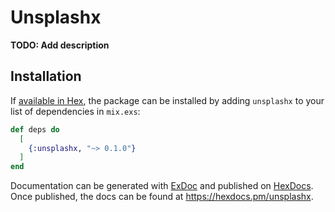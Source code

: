 # Unsplashx

**TODO: Add description**

## Installation

If [available in Hex](https://hex.pm/docs/publish), the package can be installed
by adding `unsplashx` to your list of dependencies in `mix.exs`:

```elixir
def deps do
  [
    {:unsplashx, "~> 0.1.0"}
  ]
end
```

Documentation can be generated with [ExDoc](https://github.com/elixir-lang/ex_doc)
and published on [HexDocs](https://hexdocs.pm). Once published, the docs can
be found at <https://hexdocs.pm/unsplashx>.

